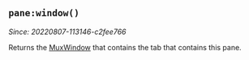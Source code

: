 ## `pane:window()`

*Since: 20220807-113146-c2fee766*

Returns the [MuxWindow](../mux-window/index.md) that contains the tab that contains this pane.


